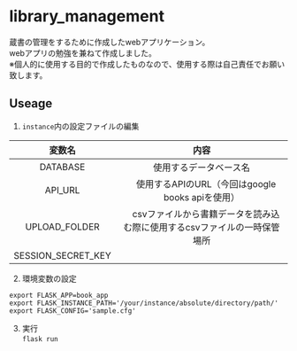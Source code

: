 # library_management
蔵書の管理をするために作成したwebアプリケーション。  
webアプリの勉強を兼ねて作成しました。  
※個人的に使用する目的で作成したものなので、使用する際は自己責任でお願い致します。

## Useage
1. ``instance``内の設定ファイルの編集  

|変数名  |内容  |
|:---:|:---:|
|DATABASE             | 使用するデータベース名  |
|API_URL              |　使用するAPIのURL（今回はgoogle books apiを使用）  |
|UPLOAD_FOLDER        |　csvファイルから書籍データを読み込む際に使用するcsvファイルの一時保管場所  |
|SESSION_SECRET_KEY|  | セッションを暗号化するキー|


2. 環境変数の設定
```
export FLASK_APP=book_app
export FLASK_INSTANCE_PATH='/your/instance/absolute/directory/path/'
export FLASK_CONFIG='sample.cfg'
```
3. 実行  
``flask run``

